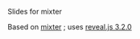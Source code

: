 Slides for mixter

Based on [mixter](https://github.com/DevLyon/mixter) ; uses [reveal.js 3.2.0](https://github.com/hakimel/reveal.js/releases/tag/3.2.0)
